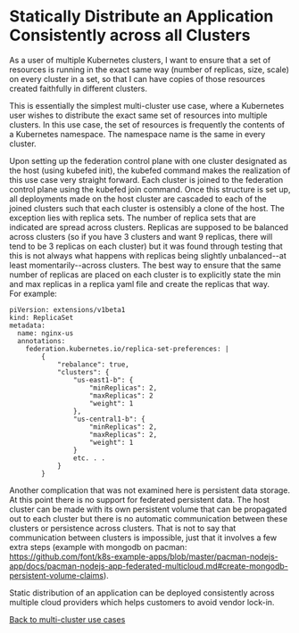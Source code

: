 # Statically Distribute an Application Consistently across all Clusters
 
As a user of multiple Kubernetes clusters, I want to ensure that a set of resources is running in the exact same way (number of replicas, size, scale) on every cluster in a set, so that I can have copies of those resources created faithfully in different clusters.
 
This is essentially the simplest multi-cluster use case, where a Kubernetes user wishes to distribute the exact same set of resources into multiple clusters. In this use case, the set of resources is frequently the contents of a Kubernetes namespace. The namespace name is the same in every cluster.
 
Upon setting up the federation control plane with one cluster designated as the host (using kubefed init), the kubefed command makes the realization of this use case very straight forward. Each cluster is joined to the federation control plane using the kubefed join command. Once this structure is set up, all deployments made on the host cluster are cascaded to each of the joined clusters such that each cluster is ostensibly a clone of the host. The exception lies with replica sets. The number of replica sets that are indicated are spread across clusters. Replicas are supposed to be balanced across clusters (so if you have 3 clusters and want 9 replicas, there will tend to be 3 replicas on each cluster) but it was found through testing that this is not always what happens with replicas being slightly unbalanced--at least momentarily--across clusters. The best way to ensure that the same number of replicas are placed on each cluster is to explicitly state the min and max replicas in a replica yaml file and create the replicas that way.  
For example:

```
piVersion: extensions/v1beta1
kind: ReplicaSet
metadata:
  name: nginx-us
  annotations:
    federation.kubernetes.io/replica-set-preferences: |
        {
            "rebalance": true,
            "clusters": {
                "us-east1-b": {
                    "minReplicas": 2,
                    "maxReplicas": 2
                    "weight": 1
                },
                "us-central1-b": {
                    "minReplicas": 2,
                    "maxReplicas": 2,
                    "weight": 1
                }
                etc. . .
            }
        }

```
Another complication that was not examined here is persistent data storage. At this point there is no support for federated persistent data. The host cluster can be made with its own persistent volume that can be propagated out to each cluster but there is no automatic communication between these clusters or persistence across clusters. That is not to say that communication between clusters is impossible, just that it involves a few extra steps (example with mongodb on pacman: https://github.com/font/k8s-example-apps/blob/master/pacman-nodejs-app/docs/pacman-nodejs-app-federated-multicloud.md#create-mongodb-persistent-volume-claims).

Static distribution of an application can be deployed consistently across multiple cloud providers which helps customers to avoid vendor lock-in.

[Back to multi-cluster use cases](../README.md#multi-cluster-use-cases-1)


